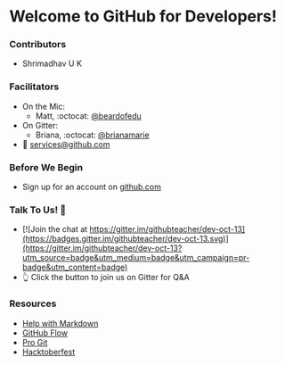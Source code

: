 # Welcome to GitHub for Developers!

### Contributors
- Shrimadhav U K

### Facilitators
- On the Mic:
  - Matt, :octocat: [@beardofedu](http://github.com/beardofedu)
- On Gitter:
  - Briana, :octocat: [@brianamarie](http://github.com/)
- :email: [services@github.com](mailto:services@github.com)

### Before We Begin
- Sign up for an account on [github.com](http://github.com)

### Talk To Us! :speech_balloon:
- [![Join the chat at https://gitter.im/githubteacher/dev-oct-13](https://badges.gitter.im/githubteacher/dev-oct-13.svg)](https://gitter.im/githubteacher/dev-oct-13?utm_source=badge&utm_medium=badge&utm_campaign=pr-badge&utm_content=badge)
- :point_up_2: Click the button to join us on Gitter for Q&A

### Resources
- [Help with Markdown](https://guides.github.com/features/mastering-markdown/)
- [GitHub Flow](https://guides.github.com/introduction/flow/)
- [Pro Git](https://git-scm.com/book/en/v2)
- [Hacktoberfest](https://hacktoberfest.digitalocean.com)

